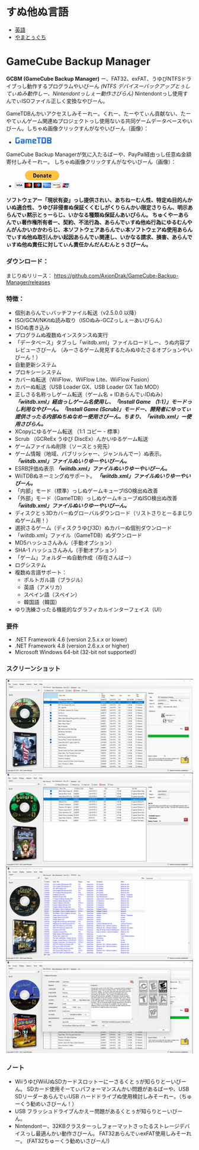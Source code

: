 # すぬ他ぬ言語
* [英語](README.md)
* [やまとぅぐち](README_JP.md)

# GameCube Backup Manager

**GCBM (GameCube Backup Manager)** ー、FAT32、exFAT、うゆびNTFSドライブっし動作するプログラムやいびーん *(NTFS デバイスーバックアップとぅしてぃぬみ動作しー、Nintendontっしぇー動作さびらん)* Nintendontっし使用すんでぃISOファイル正しく変換なやびーん。

GameTDBんかいアクセスしみそーれー。くれー、たーやてぃん貢献ない、たーやてぃんゲーム関連ぬプロジェクトっし使用ないる共同ゲームデータベースやいびーん。しちゃぬ画像クリックすんがなやいびーん（画像）：
* [![GameTDB](GameTDB-100.png)](https://www.gametdb.com/)

GameCube Backup Managerが気に入たるばーや、PayPal経由っし任意ぬ金額寄付しみそーれー。 しちゃぬ画像クリックすんがなやいびーん（画像）：
* [![paypal](donate.gif)](https://www.paypal.com/donate/?hosted_button_id=MP4WGLJHAP8H2)

#### ソフトウェアー「現状有姿」っし提供されい、あちねーむん性、特定ぬ目的んかいぬ適合性、うゆび非侵害ぬ保証くくむしがくりらんかい限定さりらん、明示あらんでぃ黙示とぅーらじ、いかなる種類ぬ保証んあいびらん。 ちゅくやーあらんでぃ著作権所有者ー、契約、不法行為、あらんでぃすぬ他ぬ行為にゆるむんやんがんかいかかわらじ、本ソフトウェアあらんでぃ本ソフトウェアぬ使用あらんでぃすぬ他ぬ取引んかい起因あらんでぃ関連し、いかなる請求、損害、あらんでぃすぬ他ぬ責任に対してぃん責任かんだんむんとぅさびーん。

### ダウンロード：
まじりぬリリース： https://github.com/AxionDrak/GameCube-Backup-Manager/releases

### 特徴：

+ 個別あらんでぃバッチファイル転送（v2.5.0.0 以降）
+ ISO/GCM/NKitぬ読み取り（ISOぬみ-GCZっしぇーあいびらん）
+ ISOぬ書き込み
+ プログラムぬ複数ぬインスタンスぬ実行
+ 「データベース」タブっし「wiitdb.xml」ファイルロードしー、うぬ内容プレビューさびーん （みーさるゲーム発見するたみぬゆたさるオプションやいびーん！）
+ 自動更新システム
+ プロキシーシステム
+ カバーぬ転送（WiiFlow、WiiFlow Lite、WiiFlow Fusion）
+ カバーぬ転送（USB Loader GX、USB Loader GX Tab MOD）
+ 正しさる名称っしゲーム転送（ゲーム名 + IDあらんでぃIDぬみ）
***「wiitdb.xml」経由っしゲーム名使用し、「Install Game （1:1）」モードっし利用なやびーん。「Install Game (Scrub)」モードー、開発者にゆってぃ提供さったる内部ぬちぬなめー使用さびーん。ちまり、「wiitdb.xml」ー使用さびらん。***
+ XCopyにゆるゲーム転送 （1:1 コピー - 標準）
+ Scrub （GCReEx うゆび DiscEx）んかいゆるゲーム転送
+ ゲームファイルぬ削除（ソースとぅ宛先）
+ ゲーム情報（地域、パブリッシャー、ジャンルんでー）ぬ表示。 ***「wiitdb.xml」ファイルぬいりゆーやいびーん。***
+ ESRB評価ぬ表示 ***「wiitdb.xml」ファイルぬいりゆーやいびーん。***
+ WiiTDBぬネーミングぬサポート。 ***「wiitdb.xml」ファイルぬいりゆーやいびーん。***
+ 「内部」モード（標準）っしぬゲームキューブISO検出ぬ改善
+ 「外部」モード（GameTDB）っしぬゲームキューブぬISO検出ぬ改善 ***「wiitdb.xml」ファイルぬいりゆーやいびーん。***
+ ディスクとぅ3Dカバーぬグローバルダウンロード（リストさりとーるまじりぬゲーム用！）
+ 選択さるゲーム（ディスクうゆび3D）ぬカバーぬ個別ダウンロード
+ 「wiitdb.xml」ファイル（GameTDB）ぬダウンロード
+ MD5ハッシュさんみん（手動オプション）
+ SHA-1 ハッシュさんみん（手動オプション）
+ 「ゲーム」フォルダーぬ自動作成（存在さんばー）
+ ログシステム
+ 複数ぬ言語サポート：
  + ポルトガル語（ブラジル）
  + 英語（アメリカ）
  + スペイン語（スペイン）
  + 韓国語（韓国）
+ ゆり洗練さったる機能的なグラフィカルインターフェイス（UI）

### 要件
* .NET Framework 4.6 (version 2.5.x.x or lower)
* .NET Framework 4.8 (version 2.6.x.x or higher)
* Microsoft Windows 64-bit (32-bit not supported!)

### スクリーンショット

![main](imgs/gcbm001.png)
![main](imgs/gcbm002.png)
![main](imgs/gcbm003.png)
![main](imgs/gcbm004.png)

### ノート

+ WiiうゆびWiiUぬSDカードスロットーにーさるくとぅが知らりとーいびーん。 SDカード使用そーてぃパフォーマンスんかい問題があるばーや、USB SDリーダーあらんでぃUSB ハードドライブぬ使用検討しみそーれー。（ちゅーくう勧めいさびーん！）
+ USB フラッシュドライブんかえー問題があるくとぅが知らりとーいびーん。
+ Nintendontー、32KBクラスターっしフォーマットさったるストレージデバイスっし最適んかい動作さびーん。 FAT32あらんでぃexFAT使用しみそーれー。 (FAT32ちゅーくう勧めいさびーん!)

